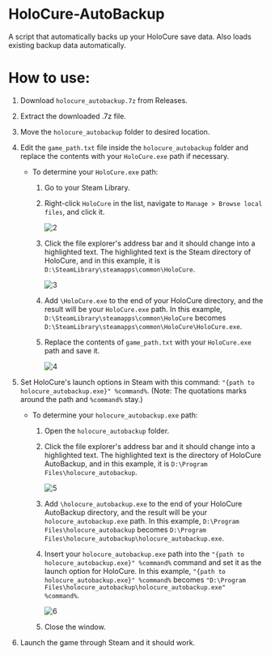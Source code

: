# HoloCure-AutoBackup
A script that automatically backs up your HoloCure save data. Also loads existing backup data automatically.

# How to use:
1. Download ```holocure_autobackup.7z``` from Releases.
2. Extract the downloaded .7z file.
3. Move the ```holocure_autobackup``` folder to desired location.
4. Edit the ```game_path.txt``` file inside the ```holocure_autobackup``` folder and replace the contents with your ```HoloCure.exe``` path if necessary.
    - To determine your ```HoloCure.exe``` path:
        1. Go to your Steam Library.
        2. Right-click ```HoloCure``` in the list, navigate to ```Manage > Browse local files```, and click it.

           ![2](https://github.com/idrdrayku/HoloCure-AutoBackup/assets/143723408/5ad19b25-bb09-4a97-9c05-7db0944327c9)

        3. Click the file explorer's address bar and it should change into a highlighted text. The highlighted text is the Steam directory of HoloCure, and in this example, it is ```D:\SteamLibrary\steamapps\common\HoloCure```.
           
           ![3](https://github.com/idrdrayku/HoloCure-AutoBackup/assets/143723408/d1eeeb28-c266-4b69-a956-361fd5a93c73)

        4. Add ```\HoloCure.exe``` to the end of your HoloCure directory, and the result will be your ```HoloCure.exe``` path. In this example, ```D:\SteamLibrary\steamapps\common\HoloCure``` becomes ```D:\SteamLibrary\steamapps\common\HoloCure\HoloCure.exe```.
        5. Replace the contents of ```game_path.txt``` with your ```HoloCure.exe``` path and save it.

           ![4](https://github.com/idrdrayku/HoloCure-AutoBackup/assets/143723408/d3e66612-7523-4348-87c5-05d5e73fcc90)

5. Set HoloCure's launch options in Steam with this command: ```"{path to holocure_autobackup.exe}" %command%```. (Note: The quotations marks around the path and ```%command%``` stay.)
    - To determine your ```holocure_autobackup.exe``` path:
        1. Open the ```holocure_autobackup``` folder.
        2. Click the file explorer's address bar and it should change into a highlighted text. The highlighted text is the directory of HoloCure AutoBackup, and in this example, it is ```D:\Program Files\holocure_autobackup```.

           ![5](https://github.com/idrdrayku/HoloCure-AutoBackup/assets/143723408/099b16e0-dcc6-4562-a0eb-e3c0c3e7b5eb)

        3. Add ```\holocure_autobackup.exe``` to the end of your HoloCure AutoBackup directory, and the result will be your ```holocure_autobackup.exe``` path. In this example, ```D:\Program Files\holocure_autobackup``` becomes ```D:\Program Files\holocure_autobackup\holocure_autobackup.exe```.
        4. Insert your ```holocure_autobackup.exe``` path into the ```"{path to holocure_autobackup.exe}" %command%``` command and set it as the launch option for HoloCure. In this example, ```"{path to holocure_autobackup.exe}" %command%``` becomes ```"D:\Program Files\holocure_autobackup\holocure_autobackup.exe" %command%```.

           ![6](https://github.com/idrdrayku/HoloCure-AutoBackup/assets/143723408/d7607939-2474-4289-9c1d-db68c22a8df2)

        5. Close the window.
6. Launch the game through Steam and it should work.
